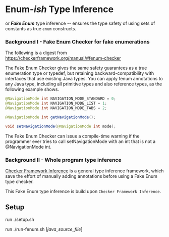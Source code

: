 Enum-_ish_ Type Inference
===========================
or **_Fake Enum_** type inference -- ensures the type safety of using sets of constants as true `enum` constructs.

[comment]: <> ([![Build Status]&#40;https://travis-ci.com/opprop/fenum-demo.svg?branch=master&#41;]&#40;https://travis-ci.com/opprop/fenum-demo&#41;)

### Background I - Fake Enum Checker for fake enumerations
The following is a digest from https://checkerframework.org/manual/#fenum-checker

The Fake Enum Checker gives the same safety guarantees as a true enumeration type or typedef, but retaining backward-compatibility with interfaces that use existing Java types. You can apply fenum annotations to any Java type, including all primitive types and also reference types, as the following example shows.
```java
@NavigationMode int NAVIGATION_MODE_STANDARD = 0;
@NavigationMode int NAVIGATION_MODE_LIST = 1;
@NavigationMode int NAVIGATION_MODE_TABS = 2;

@NavigationMode int getNavigationMode();

void setNavigationMode(@NavigationMode int mode);
```
The Fake Enum Checker can issue a compile-time warning if the programmer ever tries to call setNavigationMode with an int that is not a @NavigationMode int.


### Background II - Whole program type inference
[Checker Framework Inference](https://github.com/opprop/checker-framework-inference) is a general type inference framework, which save the effort of manually adding annotations before using a Fake Enum type checker.

This Fake Enum type inference is build upon `Checker Framework Inference`.


## Setup
run ./setup.sh

run ./run-fenum.sh [_java_source_file_]